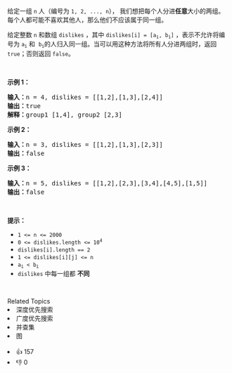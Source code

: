<p>给定一组&nbsp;<code>n</code>&nbsp;人（编号为&nbsp;<code>1, 2, ..., n</code>），&nbsp;我们想把每个人分进<strong>任意</strong>大小的两组。每个人都可能不喜欢其他人，那么他们不应该属于同一组。</p>

<p>给定整数 <code>n</code>&nbsp;和数组 <code>dislikes</code>&nbsp;，其中&nbsp;<code>dislikes[i] = [a<sub>i</sub>, b<sub>i</sub>]</code>&nbsp;，表示不允许将编号为 <code>a<sub>i</sub></code>&nbsp;和&nbsp;&nbsp;<code>b<sub>i</sub></code>的人归入同一组。当可以用这种方法将所有人分进两组时，返回 <code>true</code>；否则返回 <code>false</code>。</p>

<p>&nbsp;</p>

<ol>
</ol>

<p><strong>示例 1：</strong></p>

<pre>
<strong>输入：</strong>n = 4, dislikes = [[1,2],[1,3],[2,4]]
<strong>输出：</strong>true
<strong>解释：</strong>group1 [1,4], group2 [2,3]
</pre>

<p><strong>示例 2：</strong></p>

<pre>
<strong>输入：</strong>n = 3, dislikes = [[1,2],[1,3],[2,3]]
<strong>输出：</strong>false
</pre>

<p><strong>示例 3：</strong></p>

<pre>
<strong>输入：</strong>n = 5, dislikes = [[1,2],[2,3],[3,4],[4,5],[1,5]]
<strong>输出：</strong>false
</pre>

<p>&nbsp;</p>

<p><strong>提示：</strong></p>

<ul>
	<li><code>1 &lt;= n &lt;= 2000</code></li>
	<li><code>0 &lt;= dislikes.length &lt;= 10<sup>4</sup></code></li>
	<li><code>dislikes[i].length == 2</code></li>
	<li><code>1 &lt;= dislikes[i][j] &lt;= n</code></li>
	<li><code>a<sub>i</sub>&nbsp;&lt; b<sub>i</sub></code></li>
	<li><code>dislikes</code>&nbsp;中每一组都 <strong>不同</strong></li>
</ul>

<p>&nbsp;</p>
<div><div>Related Topics</div><div><li>深度优先搜索</li><li>广度优先搜索</li><li>并查集</li><li>图</li></div></div><br><div><li>👍 157</li><li>👎 0</li></div>